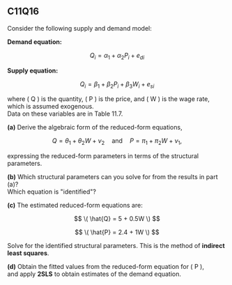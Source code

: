 ## C11Q16

Consider the following supply and demand model:

**Demand equation:**  

$$
Q_i = \alpha_1 + \alpha_2 P_i + e_{di} 
$$

**Supply equation:**  

$$ 
Q_i = \beta_1 + \beta_2 P_i + \beta_3 W_i + e_{si} 
$$

where \( Q \) is the quantity, \( P \) is the price, and \( W \) is the wage rate, which is assumed exogenous.  
Data on these variables are in Table 11.7.

**(a)**
Derive the algebraic form of the reduced-form equations,  

$$ 
Q = \theta_1 + \theta_2 W + \nu_2 \quad \text{and} \quad P = \pi_1 + \pi_2 W + \nu_1, 
$$

expressing the reduced-form parameters in terms of the structural parameters.

**(b)**
Which structural parameters can you solve for from the results in part (a)?  
Which equation is "identified"?

**(c)**
The estimated reduced-form equations are: 

$$
\( \hat{Q} = 5 + 0.5W \)
$$

$$
\( \hat{P} = 2.4 + 1W \)  
$$

Solve for the identified structural parameters. This is the method of **indirect least squares**.

**(d)**
Obtain the fitted values from the reduced-form equation for \( P \),  
and apply **2SLS** to obtain estimates of the demand equation.
